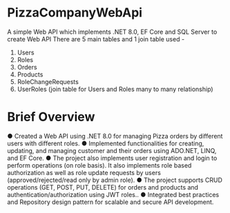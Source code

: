 # PizzaCompanyWebApi
A simple Web API which implements .NET 8.0, EF Core and SQL Server to create Web API
There are 5 main tables and 1 join table used - 
  1. Users
  2. Roles
  3. Orders
  4. Products
  5. RoleChangeRequests
  6. UserRoles (join table for Users and Roles many to many relationship)

# Brief Overview
●	Created a Web API using .NET 8.0 for managing Pizza orders by different users with different roles.
●	Implemented functionalities for creating, updating, and managing customer and their orders using ADO.NET, LINQ, and EF Core.
●	The project also implements user registration and login to perform operations (on role basis). It also implements role based authorization as well as role update requests by users (approved/rejected/read only by admin role). 
●	The project supports CRUD operations (GET, POST, PUT, DELETE) for orders and products and authentication/authorization using JWT roles..
●	Integrated best practices and Repository design pattern for scalable and secure API development.
